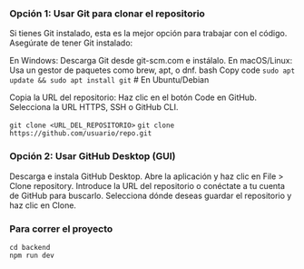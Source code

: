 ### Opción 1: Usar Git para clonar el repositorio
Si tienes Git instalado, esta es la mejor opción para trabajar con el código.
Asegúrate de tener Git instalado:

En Windows: Descarga Git desde git-scm.com e instálalo.
En macOS/Linux: Usa un gestor de paquetes como brew, apt, o dnf.
bash
Copy code
`sudo apt update && sudo apt install git`  # En Ubuntu/Debian

Copia la URL del repositorio:
Haz clic en el botón Code en GitHub.
Selecciona la URL HTTPS, SSH o GitHub CLI.

`git clone <URL_DEL_REPOSITORIO>`
`git clone https://github.com/usuario/repo.git`

### Opción 2: Usar GitHub Desktop (GUI)
Descarga e instala GitHub Desktop.
Abre la aplicación y haz clic en File > Clone repository.
Introduce la URL del repositorio o conéctate a tu cuenta de GitHub para buscarlo.
Selecciona dónde deseas guardar el repositorio y haz clic en Clone.


### Para correr el proyecto
`cd backend`  
`npm run dev`
